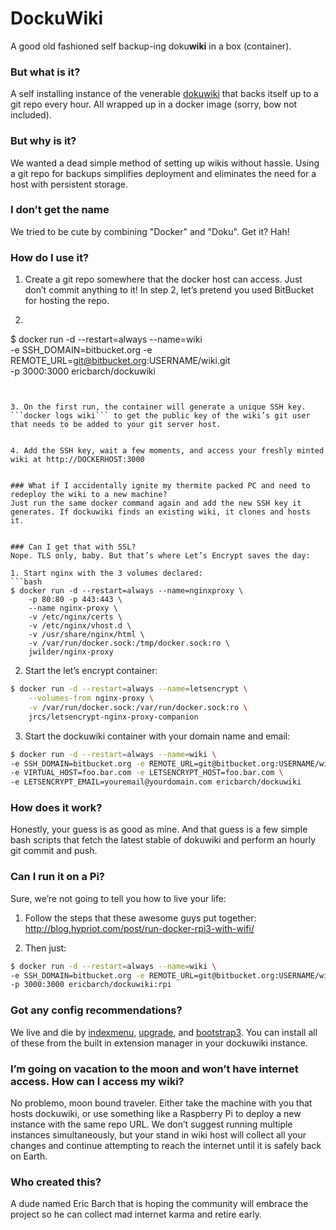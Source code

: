 # DockuWiki
A good old fashioned self backup-ing doku**wiki** in a box (container).


### But what is it?
A self installing instance of the venerable [dokuwiki](https://dokuwiki.org) that backs itself up to a git repo every hour. All wrapped up in a docker image (sorry, bow not included).


### But why is it?
We wanted a dead simple method of setting up wikis without hassle. Using a git repo for backups simplifies deployment and eliminates the need for a host with persistent storage.


### I don’t get the name
We tried to be cute by combining "Docker" and "Doku". Get it? Hah!


### How do I use it?
1. Create a git repo somewhere that the docker host can access. Just don’t commit anything to it! In step 2, let’s pretend you used BitBucket for hosting the repo.


2. ```bash
$ docker run -d --restart=always --name=wiki \
-e SSH_DOMAIN=bitbucket.org -e REMOTE_URL=git@bitbucket.org:USERNAME/wiki.git \
-p 3000:3000 ericbarch/dockuwiki
```


3. On the first run, the container will generate a unique SSH key. ```docker logs wiki``` to get the public key of the wiki’s git user that needs to be added to your git server host.


4. Add the SSH key, wait a few moments, and access your freshly minted wiki at http://DOCKERHOST:3000


### What if I accidentally ignite my thermite packed PC and need to redeploy the wiki to a new machine?
Just run the same docker command again and add the new SSH key it generates. If dockuwiki finds an existing wiki, it clones and hosts it.


### Can I get that with SSL?
Nope. TLS only, baby. But that’s where Let’s Encrypt saves the day:

1. Start nginx with the 3 volumes declared:
```bash
$ docker run -d --restart=always --name=nginxproxy \
    -p 80:80 -p 443:443 \
    --name nginx-proxy \
    -v /etc/nginx/certs \
    -v /etc/nginx/vhost.d \
    -v /usr/share/nginx/html \
    -v /var/run/docker.sock:/tmp/docker.sock:ro \
    jwilder/nginx-proxy
```

2. Start the let’s encrypt container:
```bash
$ docker run -d --restart=always --name=letsencrypt \
    --volumes-from nginx-proxy \
    -v /var/run/docker.sock:/var/run/docker.sock:ro \
    jrcs/letsencrypt-nginx-proxy-companion
```

3. Start the dockuwiki container with your domain name and email:

```bash
$ docker run -d --restart=always --name=wiki \ 
-e SSH_DOMAIN=bitbucket.org -e REMOTE_URL=git@bitbucket.org:USERNAME/wiki.git \
-e VIRTUAL_HOST=foo.bar.com -e LETSENCRYPT_HOST=foo.bar.com \
-e LETSENCRYPT_EMAIL=youremail@yourdomain.com ericbarch/dockuwiki
```


### How does it work?
Honestly, your guess is as good as mine. And that guess is a few simple bash scripts that fetch the latest stable of dokuwiki and perform an hourly git commit and push.


### Can I run it on a Pi?
Sure, we’re not going to tell you how to live your life:

1. Follow the steps that these awesome guys put together: http://blog.hypriot.com/post/run-docker-rpi3-with-wifi/


2. Then just:
```bash
$ docker run -d --restart=always --name=wiki \
-e SSH_DOMAIN=bitbucket.org -e REMOTE_URL=git@bitbucket.org:USERNAME/wiki.git \
-p 3000:3000 ericbarch/dockuwiki:rpi
```


### Got any config recommendations?
We live and die by [indexmenu](https://www.dokuwiki.org/plugin:indexmenu), [upgrade](https://www.dokuwiki.org/plugin:upgrade), and [bootstrap3](https://www.dokuwiki.org/template:bootstrap3). You can install all of these from the built in extension manager in your dockuwiki instance.


### I’m going on vacation to the moon and won’t have internet access. How can I access my wiki?
No problemo, moon bound traveler. Either take the machine with you that hosts dockuwiki, or use something like a Raspberry Pi to deploy a new instance with the same repo URL. We don’t suggest running multiple instances simultaneously, but your stand in wiki host will collect all your changes and continue attempting to reach the internet until it is safely back on Earth.


### Who created this?
A dude named Eric Barch that is hoping the community will embrace the project so he can collect mad internet karma and retire early.
